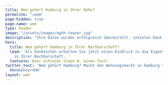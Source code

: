 ```yaml
---
title: Wem gehört Hamburg in Ihrer Nähe?
permalink: "/wem"
page-hidden: true
page-name: wem
type: header
image: "/assets/images/wghh-teaser.jpg"
description: "Ihre Daten wurden erfolgreich übermittelt. \nVielen Dank für Ihre Teilnahme! "
hero:
  title: Wem gehört Hamburg in Ihrer Nachbarschaft?
  lead: 'Als Dankeschön erhalten Sie jetzt einen Einblick in die Eigentumsverhältnisse
    in Ihrer Nachbarschaft. '
  footnote: Hier schreibt Simon W. einen Text!
twitter_text: 'Wem gehört Hamburg? Macht den Wohnungsmarkt in Hamburg transparenter.
  #WemGehoertHH'
layout: wem
---
```


